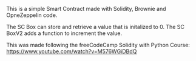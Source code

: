 This is a simple Smart Contract made with Solidity, Brownie and OpneZeppelin code.

The SC Box can store and retrieve a value that is initalized to 0.
The SC BoxV2 adds a function to increment the value.

This was made following the freeCodeCamp Solidity with Python Course: https://www.youtube.com/watch?v=M576WGiDBdQ